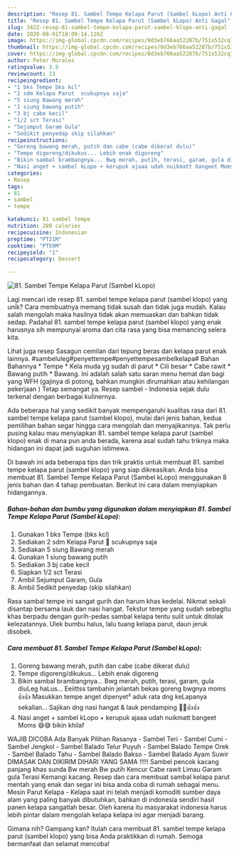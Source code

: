 ```yaml
---
description: "Resep 81. Sambel Tempe Kelapa Parut (Sambel kLopo) Anti Gagal"
title: "Resep 81. Sambel Tempe Kelapa Parut (Sambel kLopo) Anti Gagal"
slug: 3422-resep-81-sambel-tempe-kelapa-parut-sambel-klopo-anti-gagal
date: 2020-08-01T18:09:14.116Z
image: https://img-global.cpcdn.com/recipes/0d3eb766aa52287b/751x532cq70/81-sambel-tempe-kelapa-parut-sambel-klopo-foto-resep-utama.jpg
thumbnail: https://img-global.cpcdn.com/recipes/0d3eb766aa52287b/751x532cq70/81-sambel-tempe-kelapa-parut-sambel-klopo-foto-resep-utama.jpg
cover: https://img-global.cpcdn.com/recipes/0d3eb766aa52287b/751x532cq70/81-sambel-tempe-kelapa-parut-sambel-klopo-foto-resep-utama.jpg
author: Peter Morales
ratingvalue: 3.9
reviewcount: 13
recipeingredient:
- "1 bks Tempe bks kcl"
- "2 sdm Kelapa Parut  scukupnya saja"
- "5 siung Bawang merah"
- "1 siung bawang putih"
- "3 bj cabe kecil"
- "1/2 sct Terasi"
- "Sejumput Garam Gula"
- "Sedikit penyedap skip silahkan"
recipeinstructions:
- "Goreng bawang merah, putih dan cabe (cabe dikerat dulu)"
- "Tempe digoreng/dikukus... Lebih enak digoreng"
- "Bikin sambal brambangnya... Bwg merah, putih, terasi, garam, gula diuLeg haLus... Eeiittss tambahin jelantah bekas goreng bwgnya moms👍👍 Masukkan tempe anget dipenyet² aduk rata dng keLapanya sekalian... Sajikan dng nasi hangat &amp; lauk pendamping 🤤🤤👍👍"
- "Nasi anget + sambel kLopo + kerupuk ajaaa udah nuikmatt bangeet Moms 😅😅 bikin khilaf"
categories:
- Resep
tags:
- 81
- sambel
- tempe

katakunci: 81 sambel tempe 
nutrition: 289 calories
recipecuisine: Indonesian
preptime: "PT21M"
cooktime: "PT59M"
recipeyield: "1"
recipecategory: Dessert

---
```



![81. Sambel Tempe Kelapa Parut (Sambel kLopo)](https://img-global.cpcdn.com/recipes/0d3eb766aa52287b/751x532cq70/81-sambel-tempe-kelapa-parut-sambel-klopo-foto-resep-utama.jpg)

Lagi mencari ide resep 81. sambel tempe kelapa parut (sambel klopo) yang unik? Cara membuatnya memang tidak susah dan tidak juga mudah. Kalau salah mengolah maka hasilnya tidak akan memuaskan dan bahkan tidak sedap. Padahal 81. sambel tempe kelapa parut (sambel klopo) yang enak harusnya sih mempunyai aroma dan cita rasa yang bisa memancing selera kita.

Lihat juga resep Sasagun cemilan dari tepung beras dan kelapa parut enak lainnya. #sambeluleg#penyettempe#penyettempesambelkelapa# Bahan Bahannya * Tempe * Kela muda yg sudah di parut * Cili besar * Cabe rawit * Bawang putih * Bawang. Ini adalah salah satu saran menu hemat dan bagi yang WFH (gajinya di potong, bahkan mungkin dirumahkan atau kehilangan pekerjaan ) Tetap semangat ya. Resep sambel - Indonesia sejak dulu terkenal dengan berbagai kulinernya.

Ada beberapa hal yang sedikit banyak mempengaruhi kualitas rasa dari 81. sambel tempe kelapa parut (sambel klopo), mulai dari jenis bahan, kedua pemilihan bahan segar hingga cara mengolah dan menyajikannya. Tak perlu pusing kalau mau menyiapkan 81. sambel tempe kelapa parut (sambel klopo) enak di mana pun anda berada, karena asal sudah tahu triknya maka hidangan ini dapat jadi suguhan istimewa.


Di bawah ini ada beberapa tips dan trik praktis untuk membuat 81. sambel tempe kelapa parut (sambel klopo) yang siap dikreasikan. Anda bisa membuat 81. Sambel Tempe Kelapa Parut (Sambel kLopo) menggunakan 8 jenis bahan dan 4 tahap pembuatan. Berikut ini cara dalam menyiapkan hidangannya.

<!--inarticleads1-->

##### Bahan-bahan dan bumbu yang digunakan dalam menyiapkan 81. Sambel Tempe Kelapa Parut (Sambel kLopo):

1. Gunakan 1 bks Tempe (bks kcl)
1. Sediakan 2 sdm Kelapa Parut 🤔 scukupnya saja
1. Sediakan 5 siung Bawang merah
1. Gunakan 1 siung bawang putih
1. Sediakan 3 bj cabe kecil
1. Siapkan 1/2 sct Terasi
1. Ambil Sejumput Garam, Gula
1. Ambil Sedikit penyedap (skip silahkan)


Rasa sambal tempe ini sangat gurih dan harum khas kedelai. Nikmat sekali disantap bersama lauk dan nasi hangat. Tekstur tempe yang sudah sebegitu khas berpadu dengan gurih-pedas sambal kelapa tentu sulit untuk ditolak kelezatannya. Ulek bumbu halus, lalu tuang kelapa parut, daun jeruk disobek. 

<!--inarticleads2-->

##### Cara membuat 81. Sambel Tempe Kelapa Parut (Sambel kLopo):

1. Goreng bawang merah, putih dan cabe (cabe dikerat dulu)
1. Tempe digoreng/dikukus... Lebih enak digoreng
1. Bikin sambal brambangnya... Bwg merah, putih, terasi, garam, gula diuLeg haLus... Eeiittss tambahin jelantah bekas goreng bwgnya moms👍👍 Masukkan tempe anget dipenyet² aduk rata dng keLapanya sekalian... Sajikan dng nasi hangat &amp; lauk pendamping 🤤🤤👍👍
1. Nasi anget + sambel kLopo + kerupuk ajaaa udah nuikmatt bangeet Moms 😅😅 bikin khilaf


WAJIB DICOBA Ada Banyak Pilihan Rasanya - Sambel Teri - Sambel Cumi - Sambel Jengkol - Sambel Balado Telur Puyuh - Sambel Balado Tempe Orek - Sambel Balado Tahu - Sambel Balado Bakso - Sambel Balado Ayam Suwir DIMASAK DAN DIKIRIM DIHARI YANG SAMA !!!!! Sambel pencok kacang panjang khas sunda Bw merah Bw putih Kencur Cabe rawit Limau Garam gula Terasi Kemangi kacang. Resep dan cara membuat sambal kelapa parut mentah yang enak dan segar ini bisa anda coba di rumah sebagai menu. Mesin Parut Kelapa - Kelapa saat ini telah menjadi komoditi sumber daya alam yang paling banyak dibutuhkan, bahkan di indonesia sendiri hasil panen kelapa sangatlah besar. Oleh karena itu masyarakat indonesia harus lebih pintar dalam mengolah kelapa kelapa ini agar menjadi barang. 

Gimana nih? Gampang kan? Itulah cara membuat 81. sambel tempe kelapa parut (sambel klopo) yang bisa Anda praktikkan di rumah. Semoga bermanfaat dan selamat mencoba!
